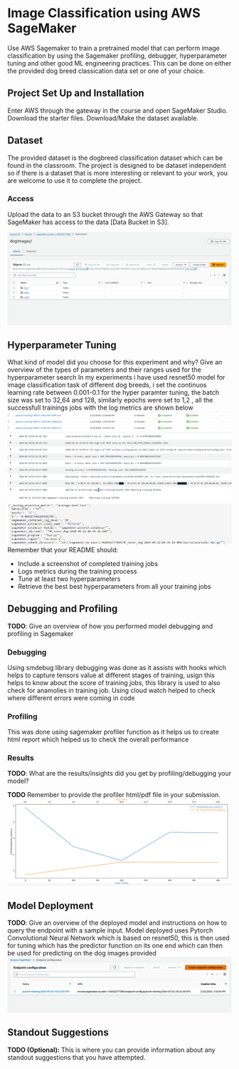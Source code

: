 # Image Classification using AWS SageMaker

Use AWS Sagemaker to train a pretrained model that can perform image classification by using the Sagemaker profiling, debugger, hyperparameter tuning and other good ML engineering practices. This can be done on either the provided dog breed classication data set or one of your choice.

## Project Set Up and Installation
Enter AWS through the gateway in the course and open SageMaker Studio. 
Download the starter files.
Download/Make the dataset available. 

## Dataset
The provided dataset is the dogbreed classification dataset which can be found in the classroom.
The project is designed to be dataset independent so if there is a dataset that is more interesting or relevant to your work, you are welcome to use it to complete the project.

### Access
Upload the data to an S3 bucket through the AWS Gateway so that SageMaker has access to the data [Data Bucket in S3]. 

![Data Bucket in S3](buckets.png)

## Hyperparameter Tuning
What kind of model did you choose for this experiment and why? Give an overview of the types of parameters and their ranges used for the hyperparameter search
In my experiments i have used resnet50 model for image classification task of different dog breeds, i set the continuos learning rate between 0.001-0.1 for the hyper paramter tuning,  the batch size was set to 32,64 and 128, similarly epochs were set to 1,2 , all the successfull trainings jobs with the log metrics are shown below 
![training_jobs](training_jobs.png)
![trainingjob1](trainingjob1.png)
![bestparamter](best_paramter.png)
Remember that your README should:
- Include a screenshot of completed training jobs
- Logs metrics during the training process
- Tune at least two hyperparameters
- Retrieve the best best hyperparameters from all your training jobs

## Debugging and Profiling
**TODO**: Give an overview of how you performed model debugging and profiling in Sagemaker
### Debugging
Using smdebug library debugging was done as it assists with hooks which helps to capture tensors value at different stages of training, usign this helps to know about the score of training jobs, this library is used to also check for anamolies in training job. Using cloud watch helped to check where different errors were coming in code
### Profiling 
This was done using sagemaker profiler function as it helps us to create html report which helped us to check the overall performance 

### Results
**TODO**: What are the results/insights did you get by profiling/debugging your model?

**TODO** Remember to provide the profiler html/pdf file in your submission.
![validation](validationoutput.png)

## Model Deployment
**TODO**: Give an overview of the deployed model and instructions on how to query the endpoint with a sample input.
Model deployed uses Pytorch Convolutional Neural Network which is based on resnet50, this is then used for tuning which has the predictor function on its one end which can then be used for predicting on the dog images provided
![endpointconfigured](endpoint.png)




## Standout Suggestions
**TODO (Optional):** This is where you can provide information about any standout suggestions that you have attempted.

